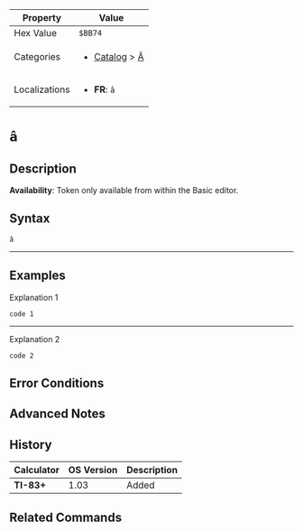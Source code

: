 | Property      | Value |
|---------------|-------|
| Hex Value     | `$BB74`|
| Categories    | <ul><li>[Catalog](../categories/Catalog.md) > [Â](../categories/Catalog.md#Â)</li></ul> |
| Localizations | <ul><li><b>FR</b>: `â`</li></ul> |

# `â`

## Description



<b>Availability</b>: Token only available from within the Basic editor.

## Syntax
`â`

<hr>

## Examples

Explanation 1
```ti-basic
code 1
```
---
Explanation 2
```ti-basic
code 2
```

## Error Conditions


## Advanced Notes


## History
| Calculator | OS Version | Description |
|------------|------------|-------------|
| <b>TI-83+</b> | 1.03 | Added

## Related Commands

    